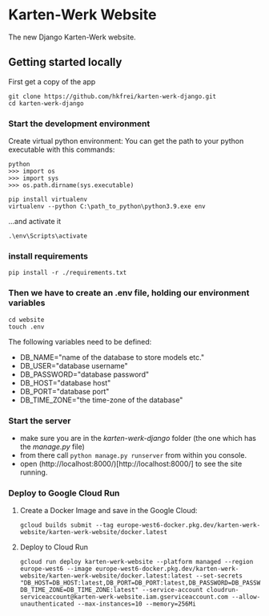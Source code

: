 # Karten-Werk Website

The new Django Karten-Werk website.

## Getting started locally

First get a copy of the app

```
git clone https://github.com/hkfrei/karten-werk-django.git
cd karten-werk-django
```

### Start the development environment

Create virtual python environment:
You can get the path to your python executable with this commands:

```
python
>>> import os
>>> import sys
>>> os.path.dirname(sys.executable)
```

```
pip install virtualenv
virtualenv --python C:\path_to_python\python3.9.exe env
```

...and activate it

```
.\env\Scripts\activate
```

### install requirements

```
pip install -r ./requirements.txt
```

### Then we have to create an .env file, holding our environment variables

```
cd website
touch .env
```

The following variables need to be defined:

- DB_NAME="name of the database to store models etc."
- DB_USER="database username"
- DB_PASSWORD="database password"
- DB_HOST="database host"
- DB_PORT="database port"
- DB_TIME_ZONE="the time-zone of the database"

### Start the server

- make sure you are in the _karten-werk-django_ folder (the one which has the _manage.py_ file)
- from there call `python manage.py runserver` from within you console.
- open (http://localhost:8000/)[http://localhost:8000/] to see the site running.

### Deploy to Google Cloud Run

1. Create a Docker Image and save in the Google Cloud:

   ```
   gcloud builds submit --tag europe-west6-docker.pkg.dev/karten-werk-website/karten-werk-website/docker.latest
   ```

2. Deploy to Cloud Run
   ```
   gcloud run deploy karten-werk-website --platform managed --region europe-west6 --image europe-west6-docker.pkg.dev/karten-werk-website/karten-werk-website/docker.latest:latest --set-secrets "DB_HOST=DB_HOST:latest,DB_PORT=DB_PORT:latest,DB_PASSWORD=DB_PASSWORD:latest,DB_NAME=DB_NAME:latest,DB_USER=DB_USER:latest,DB_PASSWORD=DB_PASSWORD:latest,SECRET_KEY=SECRET_KEY:latest, DB_TIME_ZONE=DB_TIME_ZONE:latest" --service-account cloudrun-serviceaccount@karten-werk-website.iam.gserviceaccount.com --allow-unauthenticated --max-instances=10 --memory=256Mi
   ```
